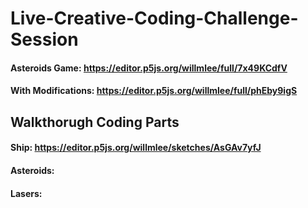 # Live-Creative-Coding-Challenge-Session
#### Asteroids Game: https://editor.p5js.org/willmlee/full/7x49KCdfV <br>
#### With Modifications: https://editor.p5js.org/willmlee/full/phEby9igS

## Walkthorugh Coding Parts
#### Ship: https://editor.p5js.org/willmlee/sketches/AsGAv7yfJ

#### Asteroids:

#### Lasers: 
